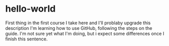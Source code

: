# hello-world
First thing in the first course I take here and I'll problaby upgrade this description
I'm learning how to use GitHub, following the steps on the guide. I'm not sure yet what I'm doing, but i expect some differences once I finish this sentence.

